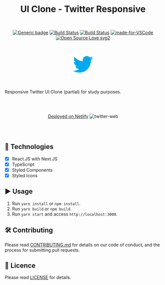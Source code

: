 <div align="center">

# UI Clone - Twitter Responsive

</div>

<br>

<div align="center">

[![Generic badge](https://img.shields.io/badge/Made%20by-Paulo%20Vieira-purple.svg)](https://shields.io/) [![Build Status](https://img.shields.io/github/stars/paulorcvieira/ui-clone-twitter.svg)](https://github.com/paulorcvieira/ui-clone-twitter) [![Build Status](https://img.shields.io/github/forks/paulorcvieira/ui-clone-twitter.svg)](https://github.com/paulorcvieira/ui-clone-twitter) [![made-for-VSCode](https://img.shields.io/badge/Made%20for-VSCode-1f425f.svg)](https://code.visualstudio.com/) [![Open Source Love svg2](https://badges.frapsoft.com/os/v2/open-source.svg?v=103)](https://github.com/ellerbrock/open-source-badges/)

<br>

![logo](./public/twitter_64.png)

</div>

<br>

Responsive Twitter UI Clone (partial) for study purposes.

<br><br>

<div align="center">

<a href="https://sleepy-shockley-43e4ed.netlify.app" target="_blank">Deployed on Netlify</a>
![twitter-web](./public/layout.gif)

</div>

<br><br>

## :rocket: Technologies

- [x] React.JS with Next.JS
- [x] TypeScript
- [x] Styled Components
- [x] Styled Icons

## :arrow_forward:  Usage

1. Run `yarn install` or `npm install`.<br />
2. Run `yarn build` or `npm build`.<br />
3. Run `yarn start` and access `http://localhost:3000`.<br />

## 🛠 Contributing

Please read [CONTRIBUTING.md](CONTRIBUTING.md) for details on our code of conduct, and the process for submitting pull requests.

## 📰 Licence
Please read [LICENSE](LICENSE) for details.
